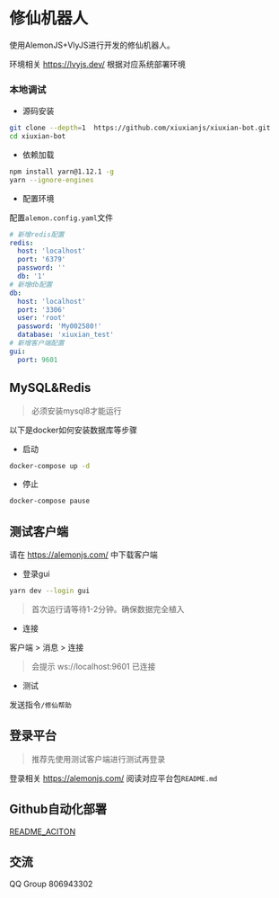 # 修仙机器人

使用AlemonJS+VlyJS进行开发的修仙机器人。

环境相关 https://lvyjs.dev/ 根据对应系统部署环境

### 本地调试

- 源码安装

```sh
git clone --depth=1  https://github.com/xiuxianjs/xiuxian-bot.git
cd xiuxian-bot
```

- 依赖加载

```sh
npm install yarn@1.12.1 -g
yarn --ignore-engines
```

- 配置环境

配置`alemon.config.yaml`文件

```yaml
# 新增redis配置
redis:
  host: 'localhost'
  port: '6379'
  password: ''
  db: '1'
# 新增db配置
db:
  host: 'localhost'
  port: '3306'
  user: 'root'
  password: 'My002580!'
  database: 'xiuxian_test'
# 新增客户端配置
gui:
  port: 9601
```

## MySQL&Redis

> 必须安装mysql8才能运行

以下是docker如何安装数据库等步骤

- 启动

```sh
docker-compose up -d
```

- 停止

```sh
docker-compose pause
```

## 测试客户端

请在 https://alemonjs.com/ 中下载客户端

- 登录gui

```sh
yarn dev --login gui
```

> 首次运行请等待1-2分钟。确保数据完全植入

- 连接

客户端 > 消息 > 连接

> 会提示 ws://localhost:9601 已连接

- 测试

发送指令`/修仙帮助`

## 登录平台

> 推荐先使用测试客户端进行测试再登录

登录相关 https://alemonjs.com/ 阅读对应平台包`README.md`

## Github自动化部署

[README_ACITON](./README_ACITON.md)

## 交流

QQ Group 806943302
